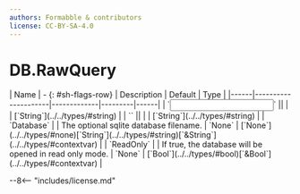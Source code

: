 ```yaml
---
authors: Formabble & contributors
license: CC-BY-SA-4.0
---
```



# DB.RawQuery

<div class="sh-parameters" markdown="1">
| Name | - {: #sh-flags-row} | Description | Default | Type |
|------|---------------------|-------------|---------|------|
| `<input>` || | | [`String`](../../types/#string) |
| `<output>` || | | [`String`](../../types/#string) |
| `Database` |  | The optional sqlite database filename. | `None` | [`None`](../../types/#none)[`String`](../../types/#string)[`&String`](../../types/#contextvar) |
| `ReadOnly` |  | If true, the database will be opened in read only mode. | `None` | [`Bool`](../../types/#bool)[`&Bool`](../../types/#contextvar) |

</div>



--8<-- "includes/license.md"

